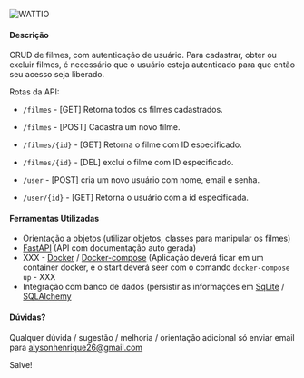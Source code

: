 ![WATTIO](http://wattio.com.br/web/image/1204-212f47c3/Logo%20Wattio.png)

#### Descrição

CRUD de filmes, com autenticação de usuário.
Para cadastrar, obter ou excluir filmes, é necessário que o usuário esteja autenticado para que então seu acesso seja liberado.

Rotas da API:

 - `/filmes` - [GET] Retorna todos os filmes cadastrados.
 - `/filmes` - [POST] Cadastra um novo filme.
 - `/filmes/{id}` -  [GET] Retorna o filme com ID especificado.
 - `/filmes/{id}` -  [DEL] exclui o filme com ID especificado.

 - `/user` -  [POST] cria um novo usuário com nome, email e senha.
 - `/user/{id}` -  [GET] Retorna o usuário com a id especificada.

#### Ferramentas Utilizadas 

- Orientação a objetos (utilizar objetos, classes para manipular os filmes)
- [FastAPI](https://fastapi.tiangolo.com/) (API com documentação auto gerada)
- XXX - [Docker](https://www.docker.com/) / [Docker-compose](https://docs.docker.com/compose/install/) (Aplicação deverá ficar em um container docker, e o start deverá seer com o comando ``` docker-compose up ``` - XXX
- Integração com banco de dados (persistir as informações em [SqLite](https://www.sqlite.org/index.html) / [SQLAlchemy](https://fastapi.tiangolo.com/tutorial/sql-databases/#sql-relational-databases)


#### Dúvidas?

Qualquer dúvida / sugestão / melhoria / orientação adicional só enviar email para alysonhenrique26@gmail.com

Salve!